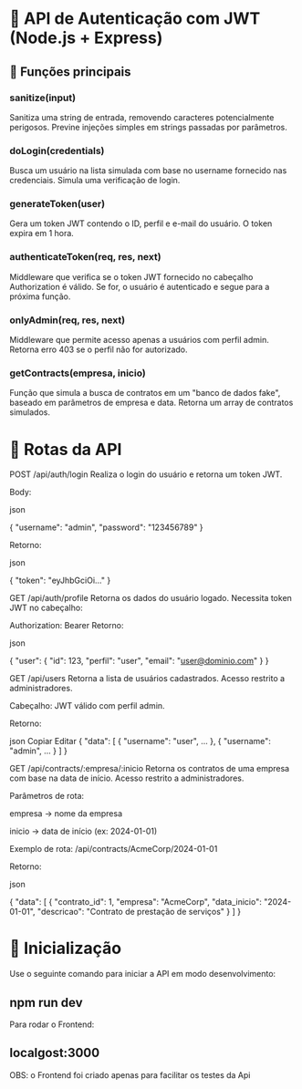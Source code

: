# 🔐 API de Autenticação com JWT (Node.js + Express)

## 🧠 Funções principais

### sanitize(input)

Sanitiza uma string de entrada, removendo caracteres potencialmente perigosos. Previne injeções simples em strings passadas por parâmetros.

### doLogin(credentials)

Busca um usuário na lista simulada com base no username fornecido nas credenciais. Simula uma verificação de login.

### generateToken(user)

Gera um token JWT contendo o ID, perfil e e-mail do usuário. O token expira em 1 hora.

### authenticateToken(req, res, next)

Middleware que verifica se o token JWT fornecido no cabeçalho Authorization é válido. Se for, o usuário é autenticado e segue para a próxima função.

### onlyAdmin(req, res, next)

Middleware que permite acesso apenas a usuários com perfil admin. Retorna erro 403 se o perfil não for autorizado.

### getContracts(empresa, inicio)

Função que simula a busca de contratos em um "banco de dados fake", baseado em parâmetros de empresa e data. Retorna um array de contratos simulados.

# 📌 Rotas da API

POST /api/auth/login
Realiza o login do usuário e retorna um token JWT.

Body:

json

{
"username": "admin",
"password": "123456789"
}

Retorno:

json

{
"token": "eyJhbGciOi..."
}

GET /api/auth/profile
Retorna os dados do usuário logado.
Necessita token JWT no cabeçalho:

Authorization: Bearer <token>
Retorno:

json

{
"user": {
"id": 123,
"perfil": "user",
"email": "user@dominio.com"
}
}

GET /api/users
Retorna a lista de usuários cadastrados.
Acesso restrito a administradores.

Cabeçalho: JWT válido com perfil admin.

Retorno:

json
Copiar
Editar
{
"data": [
{ "username": "user", ... },
{ "username": "admin", ... }
]
}

GET /api/contracts/:empresa/:inicio
Retorna os contratos de uma empresa com base na data de início.
Acesso restrito a administradores.

Parâmetros de rota:

empresa → nome da empresa

inicio → data de início (ex: 2024-01-01)

Exemplo de rota:
/api/contracts/AcmeCorp/2024-01-01

Retorno:

json

{
"data": [
{
"contrato_id": 1,
"empresa": "AcmeCorp",
"data_inicio": "2024-01-01",
"descricao": "Contrato de prestação de serviços"
}
]
}

# 🚀 Inicialização

Use o seguinte comando para iniciar a API em modo desenvolvimento:

## npm run dev

Para rodar o Frontend:

## localgost:3000

OBS: o Frontend foi criado apenas para facilitar os testes da Api

